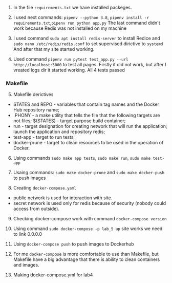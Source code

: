 1. In the file `requirements.txt` we have installed packeges.

2. I used next commands: `pipenv --python 3.8`,
`pipenv install -r requirements.txt`,`pipenv run python app.py`
The last command didn't work because Redis was not installed on my machine

3. I used command `sudo apt install redis-server` to install Redice and 
`sudo nano /etc/redis/redis.conf` to set supervised dirictive to `systemd`
And after that my site started working.

4. Used command `pipenv run pytest test_app.py --url http://localhost:5000`
to test all pages. Firstly it did not work, but after I vreated logs dir 
it started working. All 4 tests passed 

### Makefile

5. Makefile derictives 

*   STATES and REPO - variables that contain tag names and the Docker Hub repository name;
*   .PHONY - a make utility that tells the file that the following targets are not files;    $(STATES) - target purpose build container;
*    run - target designation for creating network that will run the application; launch the application and repository redis;
*    test-app - target to run tests;
*    docker-prune - target to clean resources to be used in the operation of Docker.

6. Using commands `sudo make app tests`, `sudo make run`, `sudo make test-app`

7. Usaing commands: `sudo make docker-prune` and  `sudo make docker-push` to 
push images

8. Creating `docker-compose.yaml`

*   public network  is used for interaction with site.
*   secret network  is used only for redis because of security (nobody could access from outside).

9. Checking docker-compose work with command `docker-compose version`

10. Using command `sudo docker-compose -p lab_5 up` site works we need to 
link 0.0.0.0

11. Using `docker-compose push` to push images to Dockerhub

12. For me `docker-compose` is more comfortable to use than Makefile, but
Makefile have a big advantage that there is ability to 
clean containers and images.

13. Making docker-compose.yml for lab4
